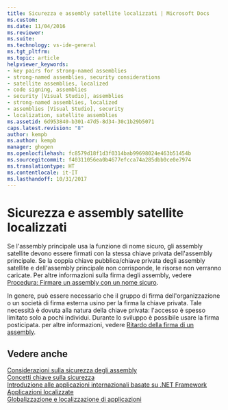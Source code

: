 ```yaml
---
title: Sicurezza e assembly satellite localizzati | Microsoft Docs
ms.custom: 
ms.date: 11/04/2016
ms.reviewer: 
ms.suite: 
ms.technology: vs-ide-general
ms.tgt_pltfrm: 
ms.topic: article
helpviewer_keywords:
- key pairs for strong-named assemblies
- strong-named assemblies, security considerations
- satellite assemblies, localized
- code signing, assemblies
- security [Visual Studio], assemblies
- strong-named assemblies, localized
- assemblies [Visual Studio], security
- localization, satellite assemblies
ms.assetid: 6d953840-b301-47d5-8d34-30c1b29b5071
caps.latest.revision: "8"
author: kempb
ms.author: kempb
manager: ghogen
ms.openlocfilehash: fc8579d18f1d3f0314bab99698024e463b51454b
ms.sourcegitcommit: f40311056ea0b4677efcca74a285dbb0ce0e7974
ms.translationtype: HT
ms.contentlocale: it-IT
ms.lasthandoff: 10/31/2017
---
```

# <a name="security-and-localized-satellite-assemblies"></a>Sicurezza e assembly satellite localizzati
Se l'assembly principale usa la funzione di nome sicuro, gli assembly satellite devono essere firmati con la stessa chiave privata dell'assembly principale. Se la coppia chiave pubblica/chiave privata degli assembly satellite e dell'assembly principale non corrisponde, le risorse non verranno caricate. Per altre informazioni sulla firma degli assembly, vedere [Procedura: Firmare un assembly con un nome sicuro](/dotnet/framework/app-domains/how-to-sign-an-assembly-with-a-strong-name).  
  
 In genere, può essere necessario che il gruppo di firma dell'organizzazione o un società di firma esterna usino per la firma la chiave privata. Tale necessità è dovuta alla natura della chiave privata: l'accesso è spesso limitato solo a pochi individui. Durante lo sviluppo è possibile usare la firma posticipata. per altre informazioni, vedere [Ritardo della firma di un assembly](/dotnet/framework/app-domains/delay-sign-assembly).  
  
## <a name="see-also"></a>Vedere anche  
 [Considerazioni sulla sicurezza degli assembly](/dotnet/framework/app-domains/assembly-security-considerations)   
 [Concetti chiave sulla sicurezza](/dotnet/standard/security/key-security-concepts)   
 [Introduzione alle applicazioni internazionali basate su .NET Framework](../ide/introduction-to-international-applications-based-on-the-dotnet-framework.md)   
 [Applicazioni localizzate](../ide/localizing-applications.md)   
 [Globalizzazione e localizzazione di applicazioni](../ide/globalizing-and-localizing-applications.md)